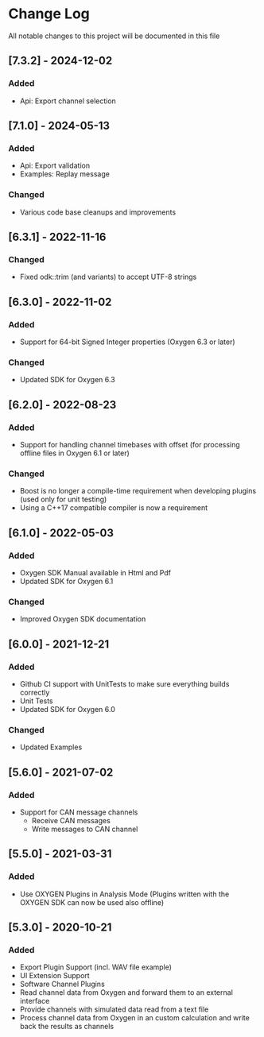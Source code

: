 # Change Log

All notable changes to this project will be documented in this file

## [7.3.2] - 2024-12-02
### Added
- Api: Export channel selection

## [7.1.0] - 2024-05-13
### Added
- Api: Export validation
- Examples: Replay message

### Changed
- Various code base cleanups and improvements

## [6.3.1] - 2022-11-16
### Changed
- Fixed odk::trim (and variants) to accept UTF-8 strings

## [6.3.0] - 2022-11-02
### Added
- Support for 64-bit Signed Integer properties (Oxygen 6.3 or later)

### Changed
- Updated SDK for Oxygen 6.3

## [6.2.0] - 2022-08-23
### Added
- Support for handling channel timebases with offset (for processing offline files in Oxygen 6.1 or later)

### Changed
- Boost is no longer a compile-time requirement when developing plugins (used only for unit testing)
- Using a C++17 compatible compiler is now a requirement

## [6.1.0] - 2022-05-03
### Added
- Oxygen SDK Manual available in Html and Pdf
- Updated SDK for Oxygen 6.1

### Changed
- Improved Oxygen SDK documentation

## [6.0.0] - 2021-12-21
### Added
- Github CI support with UnitTests to make sure everything builds correctly
- Unit Tests
- Updated SDK for Oxygen 6.0

### Changed
- Updated Examples

## [5.6.0] - 2021-07-02
### Added
- Support for CAN message channels
  - Receive CAN messages
  - Write messages to CAN channel

## [5.5.0] - 2021-03-31
### Added
- Use OXYGEN Plugins in Analysis Mode (Plugins written with the OXYGEN SDK can now be used also offline)

## [5.3.0] - 2020-10-21
### Added
- Export Plugin Support (incl. WAV file example)
- UI Extension Support
- Software Channel Plugins
- Read channel data from Oxygen and forward them to an external interface
- Provide channels with simulated data read from a text file
- Process channel data from Oxygen in an custom calculation and write back the results as channels
